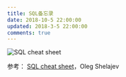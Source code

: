 ```yaml
---
title: SQL备忘录
date: 2018-10-5 22:00:00
updated: 2018-3-5 22:00:00
comments: true
---
```


![SQL cheat sheet](https://objects.yongtao.wang/images/20181005/sql-cheat-sheet.jpg)

参考：
[SQL cheat sheet](https://zeroturnaround.com/rebellabs/sql-cheat-sheet/)，Oleg Shelajev